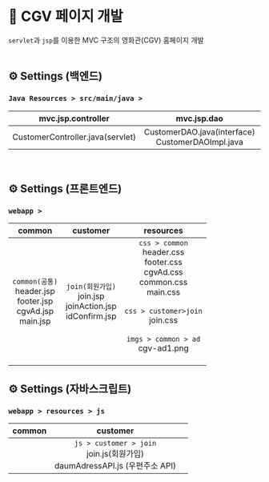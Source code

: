 
# 🎥 CGV 페이지 개발
`servlet`과 `jsp`를 이용한 MVC 구조의 영화관(CGV) 홈페이지 개발 
<br /><br />

## ⚙️ Settings (백엔드) 
###  `Java Resources > src/main/java >`
| mvc.jsp.controller | mvc.jsp.dao | mvc.jsp.dto | mvc.jsp.service | 
|:---:|:---:|:---:|:---:|
| CustomerController.java(servlet) | CustomerDAO.java(interface)<br/> CustomerDAOImpl.java | CustomerDTO.java| CustomerService.java(interface)<br/> CustomerServiceImpl.java
<br/>

## ⚙️ Settings (프론트엔드) 
###  `webapp > `
| common | customer |resources|
|:---:|:---:|:---:|
|`common(공통)`<br/> header.jsp<br/> footer.jsp<br/> cgvAd.jsp<br/> main.jsp| `join(회원가입)`<br/> join.jsp<br/> joinAction.jsp<br/> idConfirm.jsp<br/> | `css > common` <br/> header.css<br/> footer.css<br/> cgvAd.css<br/> common.css<br/> main.css<br/><br/> `css > customer>join`<br/> join.css <br/><br/> `imgs > common > ad`<br/> cgv-ad1.png <br/><br/>  |

## ⚙️ Settings (자바스크립트) 
###  `webapp > resources > js`
| common | customer ||
|:---:|:---:|:---:|
||`js > customer > join`<br/> join.js(회원가입)<br/> daumAdressAPI.js (우편주소 API)|


